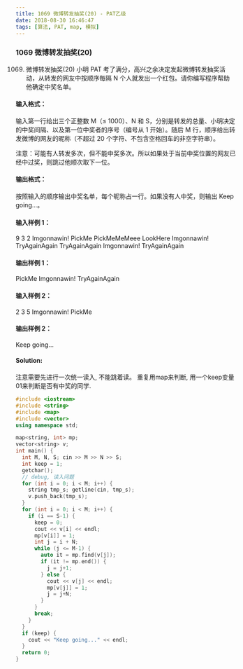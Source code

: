 ```yaml
---
title: 1069 微博转发抽奖(20) - PAT乙级
date: 2018-08-30 16:46:47
tags: [算法, PAT, map, 模拟]
---
```


### 1069 微博转发抽奖(20)
1069. 微博转发抽奖(20)
小明 PAT 考了满分，高兴之余决定发起微博转发抽奖活动，从转发的网友中按顺序每隔 N 个人就发出一个红包。请你编写程序帮助他确定中奖名单。

#### 输入格式：
输入第一行给出三个正整数 M（≤ 1000）、N 和 S，分别是转发的总量、小明决定的中奖间隔、以及第一位中奖者的序号（编号从 1 开始）。随后 M 行，顺序给出转发微博的网友的昵称（不超过 20 个字符、不包含空格回车的非空字符串）。

注意：可能有人转发多次，但不能中奖多次。所以如果处于当前中奖位置的网友已经中过奖，则跳过他顺次取下一位。

#### 输出格式：
按照输入的顺序输出中奖名单，每个昵称占一行。如果没有人中奖，则输出 Keep going...。

#### 输入样例 1：
9 3 2
Imgonnawin!
PickMe
PickMeMeMeee
LookHere
Imgonnawin!
TryAgainAgain
TryAgainAgain
Imgonnawin!
TryAgainAgain

#### 输出样例 1：
PickMe
Imgonnawin!
TryAgainAgain

#### 输入样例 2：
2 3 5
Imgonnawin!
PickMe

#### 输出样例 2：
Keep going...


#### Solution:

注意需要先进行一次统一读入, 不能跳着读。
重复用map来判断, 用一个keep变量01来判断是否有中奖的同学.

```cpp
#include <iostream>
#include <string>
#include <map>
#include <vector>
using namespace std;

map<string, int> mp;
vector<string> v;
int main() {
  int M, N, S; cin >> M >> N >> S;
  int keep = 1;
  getchar();
  // debug, 读入问题
  for (int i = 0; i < M; i++) {
    string tmp_s; getline(cin, tmp_s);
    v.push_back(tmp_s);
  }
  for (int i = 0; i < M; i++) {
    if (i == S-1) {
      keep = 0;
      cout << v[i] << endl;
      mp[v[i]] = 1;
      int j = i + N;
      while (j <= M-1) {
        auto it = mp.find(v[j]);
        if (it != mp.end()) {
          j = j+1;
        } else {
          cout << v[j] << endl;
          mp[v[j]] = 1;
          j = j+N;
        }
      }
      break;
    }
  }
  if (keep) {
    cout << "Keep going..." << endl;
  }
  return 0;
}
```


